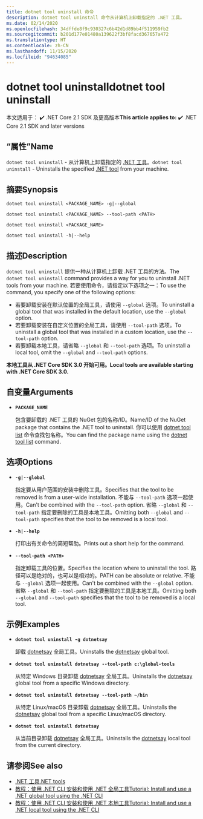 ```yaml
---
title: dotnet tool uninstall 命令
description: dotnet tool uninstall 命令从计算机上卸载指定的 .NET 工具。
ms.date: 02/14/2020
ms.openlocfilehash: 34dffde8f9c930327c6b42d1d89bb4f511959fb2
ms.sourcegitcommit: b201d177e01480a139622f3bf8facd367657a472
ms.translationtype: HT
ms.contentlocale: zh-CN
ms.lasthandoff: 11/15/2020
ms.locfileid: "94634085"
---
```

# <a name="dotnet-tool-uninstall"></a><span data-ttu-id="8872a-103">dotnet tool uninstall</span><span class="sxs-lookup"><span data-stu-id="8872a-103">dotnet tool uninstall</span></span>

<span data-ttu-id="8872a-104">本文适用于： ✔️ .NET Core 2.1 SDK 及更高版本</span><span class="sxs-lookup"><span data-stu-id="8872a-104">**This article applies to:** ✔️ .NET Core 2.1 SDK and later versions</span></span>

## <a name="name"></a><span data-ttu-id="8872a-105">“属性”</span><span class="sxs-lookup"><span data-stu-id="8872a-105">Name</span></span>

<span data-ttu-id="8872a-106">`dotnet tool uninstall` - 从计算机上卸载指定的 [.NET 工具](global-tools.md)。</span><span class="sxs-lookup"><span data-stu-id="8872a-106">`dotnet tool uninstall` - Uninstalls the specified [.NET tool](global-tools.md) from your machine.</span></span>

## <a name="synopsis"></a><span data-ttu-id="8872a-107">摘要</span><span class="sxs-lookup"><span data-stu-id="8872a-107">Synopsis</span></span>

```dotnetcli
dotnet tool uninstall <PACKAGE_NAME> -g|--global

dotnet tool uninstall <PACKAGE_NAME> --tool-path <PATH>

dotnet tool uninstall <PACKAGE_NAME>

dotnet tool uninstall -h|--help
```

## <a name="description"></a><span data-ttu-id="8872a-108">描述</span><span class="sxs-lookup"><span data-stu-id="8872a-108">Description</span></span>

<span data-ttu-id="8872a-109">`dotnet tool uninstall` 提供一种从计算机上卸载 .NET 工具的方法。</span><span class="sxs-lookup"><span data-stu-id="8872a-109">The `dotnet tool uninstall` command provides a way for you to uninstall .NET tools from your machine.</span></span> <span data-ttu-id="8872a-110">若要使用命令，请指定以下选项之一：</span><span class="sxs-lookup"><span data-stu-id="8872a-110">To use the command, you specify one of the following options:</span></span>

* <span data-ttu-id="8872a-111">若要卸载安装在默认位置的全局工具，请使用 `--global` 选项。</span><span class="sxs-lookup"><span data-stu-id="8872a-111">To uninstall a global tool that was installed in the default location, use the `--global` option.</span></span>
* <span data-ttu-id="8872a-112">若要卸载安装在自定义位置的全局工具，请使用 `--tool-path` 选项。</span><span class="sxs-lookup"><span data-stu-id="8872a-112">To uninstall a global tool that was installed in a custom location,  use the `--tool-path` option.</span></span>
* <span data-ttu-id="8872a-113">若要卸载本地工具，请省略 `--global` 和 `--tool-path` 选项。</span><span class="sxs-lookup"><span data-stu-id="8872a-113">To uninstall a local tool, omit the `--global` and `--tool-path` options.</span></span>

<span data-ttu-id="8872a-114">**本地工具从 .NET Core SDK 3.0 开始可用。**</span><span class="sxs-lookup"><span data-stu-id="8872a-114">**Local tools are available starting with .NET Core SDK 3.0.**</span></span>

## <a name="arguments"></a><span data-ttu-id="8872a-115">自变量</span><span class="sxs-lookup"><span data-stu-id="8872a-115">Arguments</span></span>

- **`PACKAGE_NAME`**

  <span data-ttu-id="8872a-116">包含要卸载的 .NET 工具的 NuGet 包的名称/ID。</span><span class="sxs-lookup"><span data-stu-id="8872a-116">Name/ID of the NuGet package that contains the .NET tool to uninstall.</span></span> <span data-ttu-id="8872a-117">你可以使用 [dotnet tool list](dotnet-tool-list.md) 命令查找包名称。</span><span class="sxs-lookup"><span data-stu-id="8872a-117">You can find the package name using the [dotnet tool list](dotnet-tool-list.md) command.</span></span>

## <a name="options"></a><span data-ttu-id="8872a-118">选项</span><span class="sxs-lookup"><span data-stu-id="8872a-118">Options</span></span>

- **`-g|--global`**

  <span data-ttu-id="8872a-119">指定要从用户范围的安装中删除工具。</span><span class="sxs-lookup"><span data-stu-id="8872a-119">Specifies that the tool to be removed is from a user-wide installation.</span></span> <span data-ttu-id="8872a-120">不能与 `--tool-path` 选项一起使用。</span><span class="sxs-lookup"><span data-stu-id="8872a-120">Can't be combined with the `--tool-path` option.</span></span> <span data-ttu-id="8872a-121">省略 `--global` 和 `--tool-path` 指定要删除的工具是本地工具。</span><span class="sxs-lookup"><span data-stu-id="8872a-121">Omitting both `--global` and `--tool-path` specifies that the tool to be removed is a local tool.</span></span>

- **`-h|--help`**

  <span data-ttu-id="8872a-122">打印出有关命令的简短帮助。</span><span class="sxs-lookup"><span data-stu-id="8872a-122">Prints out a short help for the command.</span></span>

- **`--tool-path <PATH>`**

  <span data-ttu-id="8872a-123">指定卸载工具的位置。</span><span class="sxs-lookup"><span data-stu-id="8872a-123">Specifies the location where to uninstall the tool.</span></span> <span data-ttu-id="8872a-124">路径可以是绝对的，也可以是相对的。</span><span class="sxs-lookup"><span data-stu-id="8872a-124">PATH can be absolute or relative.</span></span> <span data-ttu-id="8872a-125">不能与 `--global` 选项一起使用。</span><span class="sxs-lookup"><span data-stu-id="8872a-125">Can't be combined with the `--global` option.</span></span> <span data-ttu-id="8872a-126">省略 `--global` 和 `--tool-path` 指定要删除的工具是本地工具。</span><span class="sxs-lookup"><span data-stu-id="8872a-126">Omitting both `--global` and `--tool-path` specifies that the tool to be removed is a local tool.</span></span>

## <a name="examples"></a><span data-ttu-id="8872a-127">示例</span><span class="sxs-lookup"><span data-stu-id="8872a-127">Examples</span></span>

- **`dotnet tool uninstall -g dotnetsay`**

  <span data-ttu-id="8872a-128">卸载 [dotnetsay](https://www.nuget.org/packages/dotnetsay/) 全局工具。</span><span class="sxs-lookup"><span data-stu-id="8872a-128">Uninstalls the [dotnetsay](https://www.nuget.org/packages/dotnetsay/) global tool.</span></span>

- **`dotnet tool uninstall dotnetsay --tool-path c:\global-tools`**

  <span data-ttu-id="8872a-129">从特定 Windows 目录卸载 [dotnetsay](https://www.nuget.org/packages/dotnetsay/) 全局工具。</span><span class="sxs-lookup"><span data-stu-id="8872a-129">Uninstalls the [dotnetsay](https://www.nuget.org/packages/dotnetsay/) global tool from a specific Windows directory.</span></span>

- **`dotnet tool uninstall dotnetsay --tool-path ~/bin`**

  <span data-ttu-id="8872a-130">从特定 Linux/macOS 目录卸载 [dotnetsay](https://www.nuget.org/packages/dotnetsay/) 全局工具。</span><span class="sxs-lookup"><span data-stu-id="8872a-130">Uninstalls the [dotnetsay](https://www.nuget.org/packages/dotnetsay/) global tool from a specific Linux/macOS directory.</span></span>

- **`dotnet tool uninstall dotnetsay`**

  <span data-ttu-id="8872a-131">从当前目录卸载 [dotnetsay](https://www.nuget.org/packages/dotnetsay/) 全局工具。</span><span class="sxs-lookup"><span data-stu-id="8872a-131">Uninstalls the [dotnetsay](https://www.nuget.org/packages/dotnetsay/) local tool from the current directory.</span></span>

## <a name="see-also"></a><span data-ttu-id="8872a-132">请参阅</span><span class="sxs-lookup"><span data-stu-id="8872a-132">See also</span></span>

- [<span data-ttu-id="8872a-133">.NET 工具</span><span class="sxs-lookup"><span data-stu-id="8872a-133">.NET tools</span></span>](global-tools.md)
- [<span data-ttu-id="8872a-134">教程：使用 .NET CLI 安装和使用 .NET 全局工具</span><span class="sxs-lookup"><span data-stu-id="8872a-134">Tutorial: Install and use a .NET global tool using the .NET CLI</span></span>](global-tools-how-to-use.md)
- [<span data-ttu-id="8872a-135">教程：使用 .NET CLI 安装和使用 .NET 本地工具</span><span class="sxs-lookup"><span data-stu-id="8872a-135">Tutorial: Install and use a .NET local tool using the .NET CLI</span></span>](local-tools-how-to-use.md)
